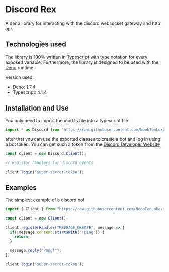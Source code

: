 # Discord Rex
A deno library for interacting with the discord websocket gateway and http api.

## Technologies used

The library is 100% written in [Typescript](https://www.typescriptlang.org/) with type notation for every exposed variable.
Furthermore, the library is designed to be used with the [Deno](https://deno.land/) runtime

Version used:
* Deno: 1.7.4
* Typescript: 4.1.4

## Installation and Use

You only need to import the mod.ts file into a typescript file

```ts
import * as Discord from "https://raw.githubusercontent.com/NoobTenLuka/discordRex/master/mod.ts";
```

after that you can use the exported classes to create a bot and log in using a bot token. 
You can get such a token from the [Discord Developer Website](https://discord.com/developers/applications)

```ts
const client = new Discord.Client();

// Register handlers for discord events

client.login('super-secret-token');
```

## Examples

The simplest example of a discord bot
```ts
import { Client } from "https://raw.githubusercontent.com/NoobTenLuka/discordRex/master/mod.ts";

const client = new Client();

client.registerHandler("MESSAGE_CREATE", message => {
  if(!message.content.startsWith('!ping')) {
    return;
  }

  message.reply("Pong!");
})

client.login('super-secret-token');
```